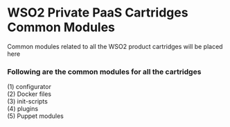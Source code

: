 # WSO2 Private PaaS Cartridges Common Modules

Common modules related to all the WSO2 product cartridges will be placed here

### Following are the common modules for all the cartridges

(1) configurator <br />
(2) Docker files <br />
(3) init-scripts  <br />
(4) plugins <br />
(5) Puppet modules
